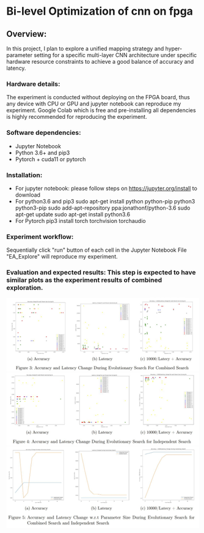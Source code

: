 # Bi-level Optimization of cnn on fpga
## Overview:

In this project, I plan to explore a unified mapping strategy and hyper-parameter setting for
a specific multi-layer CNN architecture under specific hardware resource constraints to achieve a
good balance of accuracy and latency.

### Hardware details: 
The experiment is conducted without deploying on the FPGA board, thus any device with CPU or GPU and jupyter notebook can reproduce my experiment. Google Colab which is free and pre-installing all dependencies is highly recommended for reproducing the experiment. 
### Software dependencies: 
* Jupyter Notebook 
* Python 3.6+ and pip3
* Pytorch + cuda11 or pytorch
### Installation: 
* For jupyter notebook: please follow steps on https://jupyter.org/install to download 
* For python3.6 and pip3
  sudo apt-get install python python-pip python3 python3-pip
  sudo add-apt-repository ppa:jonathonf/python-3.6
  sudo apt-get update
  sudo apt-get install python3.6
 * For Pytorch
  pip3 install torch torchvision torchaudio 
### Experiment workflow:
  Sequentially click "run" button of each cell in the Jupyter Notebook File "EA\_Explore" will reproduce my experiment.
### Evaluation and expected results: This step is expected to have similar plots as the experiment results of combined exploration.
![results1](https://github.com/duyubo/bi-level-optimization-of-cnn-on-fpga/blob/main/imgs/result1.JPG)
![results2](https://github.com/duyubo/bi-level-optimization-of-cnn-on-fpga/blob/main/imgs/result2.JPG)
![results3](https://github.com/duyubo/bi-level-optimization-of-cnn-on-fpga/blob/main/imgs/result3.JPG)

